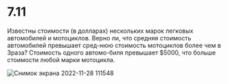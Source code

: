 # 7.11
Известны стоимости (в долларах) нескольких марок легковых автомобилей и мотоциклов. Верно ли, что средняя стоимость автомобилей превышает сред-нюю стоимость мотоциклов более чем в 3раза? Стоимость одного автомо-биля превышает $5000, что больше стоимости любой марки мотоцикла.

![Снимок экрана 2022-11-28 111548](https://user-images.githubusercontent.com/113889182/204229100-f462f321-c432-42f3-9f2a-129227a252cf.png)
